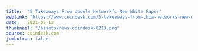 ```yaml
---
title:  "5 Takeaways From dpools Network’s New White Paper"
weblink: "https://www.coindesk.com/5-takeaways-from-chia-networks-new-white-paper"
date:   2021-02-13
thumbnail: "/assets/news-coindesk-0213.png"
source: coindesk.com
jumbotron: false
---
```

